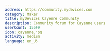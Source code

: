 ```yaml
---
address: https://community.mydevices.com
category: Maker
title: myDevices Cayenne Community
description: Community forum for Cayenne users
userCount: 15599
icon: cayenne.jpg
activity: medium
language: en_US
---
```

